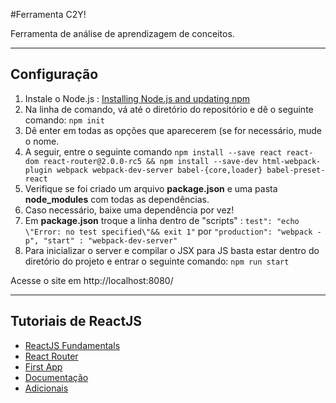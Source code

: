 #Ferramenta C2Y!

Ferramenta de análise de aprendizagem de conceitos.

----------
## Configuração ##

 1. Instale o Node.js : [Installing Node.js and updating npm](https://docs.npmjs.com/getting-started/installing-node)
 2.  Na linha de comando, vá até o diretório do repositório e dê o seguinte comando: `npm init`
 3. Dê enter em todas as opções que aparecerem (se for necessário, mude o nome.
 4. A seguir, entre o seguinte comando `npm install --save react react-dom react-router@2.0.0-rc5 && npm install --save-dev html-webpack-plugin webpack webpack-dev-server babel-{core,loader} babel-preset-react`
 5. Verifique se foi criado um arquivo **package.json**  e uma pasta **node_modules** com todas as dependências.
 6. Caso necessário, baixe uma dependência por vez!
 7. Em **package.json** troque a linha dentro de "scripts" : `test": "echo \"Error: no test specified\"&& exit 1"` por `"production": "webpack -p", "start" : "webpack-dev-server"`
 8. Para inicializar o server e compilar o JSX para JS basta estar dentro do diretório do projeto e entrar o seguinte comando: `npm run start`

Acesse o site em http://localhost:8080/


----------


## Tutoriais de ReactJS ##
 - [ReactJS Fundamentals](http://courses.reactjsprogram.com/courses/reactjsfundamentals)
 - [React Router](https://egghead.io/series/getting-started-with-react-router)
 - [First App](https://egghead.io/series/react-testing-cookbook)
 - [Documentação](https://facebook.github.io/react/)
 - [Adicionais](https://css-tricks.com/search-results/?q=reactjs)
